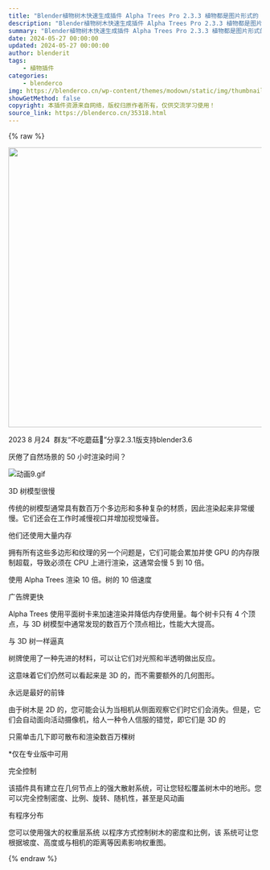 ```yaml
---
title: "Blender植物树木快速生成插件 Alpha Trees Pro 2.3.3 植物都是图片形式的 最新版支持4.0"
description: "Blender植物树木快速生成插件 Alpha Trees Pro 2.3.3 植物都是图片形式的 最新版支持4.0"
summary: "Blender植物树木快速生成插件 Alpha Trees Pro 2.3.3 植物都是图片形式的 最新版支持4.0"
date: 2024-05-27 00:00:00
updated: 2024-05-27 00:00:00
author: blenderit
tags: 
    - 植物插件
categories:
    - blenderco
img: https://blenderco.cn/wp-content/themes/modown/static/img/thumbnail.png
showGetMethod: false
copyright: 本插件资源来自网络，版权归原作者所有，仅供交流学习使用！
source_link: https://blenderco.cn/35318.html
---
```


{% raw %}
<p><img loading="lazy" class="aligncenter" src="https://preview.cloud.189.cn/image/imageAction?param=F71BD1659CE40CE7053747AED6D1F109CF6223BCFF619C30487AE857EFCC269C45B83C8BF086B54FC3E0CEEC18B2C4FBFEF699E13213D2D0D0C0D23880A4B3EB516CDDD5421BC9C6AA3E5130820600CAD6700ED85552A52FA283F08F1DC47D6ED97063582E0DEDDF7C6665C4B958225AC27915B9" width="556" height="556"></p><p>2023 8 月24  群友“不吃蘑菇🍄”分享2.3.1版支持blender3.6</p><div class="heading">厌倦了自然场景的 50 小时渲染时间？</div><p><img src="https://img.alicdn.com/imgextra/i2/751044092/O1CN016bKork1g6BRz3CKh6_!!751044092.gif" alt="动画9.gif"></p><div class="cards">
<div>
<div class="card-media"></div>
<div class="card-text right">
<p class="card-heading">3D 树模型很慢</p>
<p>传统的树模型通常具有数百万个多边形和多种复杂的材质，因此渲染起来非常缓慢。它们还会在工作时减慢视口并增加视觉噪音。</p>
</div>
</div>
<div>
<div class="card-text left">
<p class="card-heading">他们还使用大量内存</p>
<p>拥有所有这些多边形和纹理的另一个问题是，它们可能会累加并使 GPU 的内存限制超载，导致必须在 CPU 上进行渲染，这通常会慢 5 到 10 倍。</p>
</div>
<div class="card-media"></div>
</div>
</div><div class="heading">使用 Alpha Trees 渲染 10 倍。树的 10 倍速度</div><div class="cards">
<div>
<div class="card-media"></div>
<div class="card-text right">
<p class="card-heading">广告牌更快</p>
<p>Alpha Trees 使用平面树卡来加速渲染并降低内存使用量。每个树卡只有 4 个顶点，与 3D 树模型中通常发现的数百万个顶点相比，性能大大提高。</p>
</div>
</div>
<div>
<div class="card-text left">
<p class="card-heading">与 3D 树一样逼真</p>
<p>树牌使用了一种先进的材料，可以让它们对光照和半透明做出反应。</p>
<p>这意味着它们仍然可以看起来是 3D 的，而不需要额外的几何图形。</p>
</div>
<div class="card-media"></div>
</div>
<div>
<div class="card-media"></div>
<div class="card-text right">
<p class="card-heading">永远是最好的前锋</p>
<p>由于树木是 2D 的，您可能会认为当相机从侧面观察它们时它们会消失。但是，它们会自动面向活动摄像机，给人一种令人信服的错觉，即它们是 3D 的</p>
</div>
</div>
</div><div class="heading">
<p>只需单击几下即可散布和渲染数百万棵树</p>
<div class="heading sub">*仅在专业版中可用</div>
</div><div class="cards">
<div>
<div class="card-text left">
<p class="card-heading">完全控制</p>
<p>该插件具有建立在几何节点上的强大散射系统，可让您轻松覆盖树木中的地形。您可以完全控制密度、比例、旋转、随机性，甚至是风动画</p>
</div>
<div class="card-media"></div>
</div>
<div>
<div class="card-media"></div>
<div class="card-text right">
<p class="card-heading">有程序分布</p>
<p>您可以使用强大的权重层系统 以程序方式控制树木的密度和比例，该 系统可让您根据坡度、高度或与相机的距离等因素影响权重图。</p>
</div>
</div>
</div>
<div style="display: none">blenderco</div>
{% endraw %}